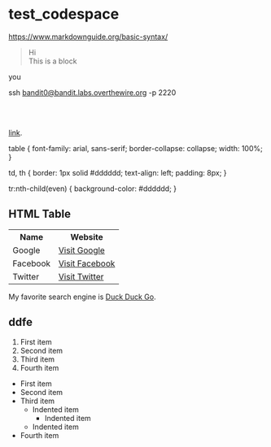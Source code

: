 # test_codespace

https://www.markdownguide.org/basic-syntax/

>Hi  
>This is a block



you

ssh bandit0@bandit.labs.overthewire.org -p 2220

<br><br>

[link](uzit.co.il).


table {
  font-family: arial, sans-serif;
  border-collapse: collapse;
  width: 100%;
}

td, th {
  border: 1px solid #dddddd;
  text-align: left;
  padding: 8px;
}

tr:nth-child(even) {
  background-color: #dddddd;
}
</style>
</head>
<body>

<h2>HTML Table</h2>

<table>
    <tr>
        <th>Name</th>
        <th>Website</th>
    </tr>
    <tr>
        <td>Google</td>
        <td><a href="https://www.google.com" target="_blank">Visit Google</a></td>
    </tr>
    <tr>
        <td>Facebook</td>
        <td><a href="https://www.facebook.com" target="_blank">Visit Facebook</a></td>
    </tr>
    <tr>
        <td>Twitter</td>
        <td><a href="https://www.twitter.com" target="_blank">Visit Twitter</a></td>
    </tr>
</table>


My favorite search engine is [Duck Duck Go](https://duckduckgo.com "The best search engine for privacy").


## ddfe

1. First item
2. Second item
3. Third item
4. Fourth item



- First item
- Second item
- Third item
    - Indented item
        - Indented item
    - Indented item
- Fourth item


